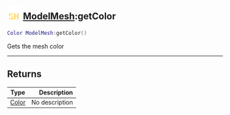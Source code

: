 ## <img src="../../.gitbook/assets/shared.png" width="32" height="32" /> [ModelMesh](../modelmesh/README.md):getColor

```lua
Color ModelMesh:getColor()
```

Gets the mesh color

------
## Returns

| Type   | Description |
| ------ | ----------: |
| [Color](../color/README.md) | No description |

